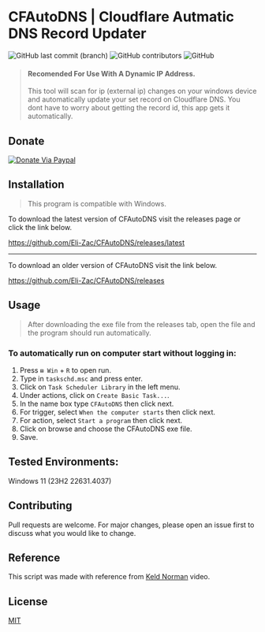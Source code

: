 # CFAutoDNS | Cloudflare Autmatic DNS Record Updater
<img alt="GitHub last commit (branch)" src="https://img.shields.io/github/last-commit/Eli-Zac/CFAutoDNS/main"> <img alt="GitHub contributors" src="https://img.shields.io/github/contributors/Eli-Zac/CFAutoDNS"> <img alt="GitHub" src="https://img.shields.io/github/license/Eli-Zac/CFAutoDNS?color=white">

> #### Recomended For Use With A Dynamic IP Address.
> This tool will scan for ip (external ip) changes on your windows device and automatically update your set record on Cloudflare DNS. You dont have to worry about getting the record id, this app gets it automatically.

## Donate
[![Donate Via Paypal](https://www.paypalobjects.com/en_US/i/btn/btn_donateCC_LG.gif)](https://www.paypal.me/Jasonkkf)


## Installation
> This program is compatible with Windows.

To download the latest version of CFAutoDNS visit the releases page or click the link below.

https://github.com/Eli-Zac/CFAutoDNS/releases/latest
___
To download an older version of CFAutoDNS visit the link below.

https://github.com/Eli-Zac/CFAutoDNS/releases


## Usage
> After downloading the exe file from the releases tab, open the file and the program should run automatically. 

### To automatically run on computer start without logging in:
1. Press ```⊞ Win``` + ```R``` to open run.
2. Type in ```taskschd.msc``` and press enter.
3. Click on ```Task Scheduler Library``` in the left menu.
4. Under actions, click on ```Create Basic Task...```.
5. In the name box type ```CFAutoDNS``` then click next.
6. For trigger, select ```When the computer starts``` then click next.
7. For action, select ```Start a program``` then click next.
8. Click on browse and choose the CFAutoDNS exe file.
9. Save.


## Tested Environments:
Windows 11 (23H2 22631.4037)<br />

## Contributing
Pull requests are welcome. For major changes, please open an issue first to discuss what you would like to change.

## Reference
This script was made with reference from [Keld Norman](https://www.youtube.com/watch?v=vSIBkH7sxos) video.

## License
[MIT](https://github.com/K0p1-Git/cloudflare-ddns-updater/blob/main/LICENSE)
